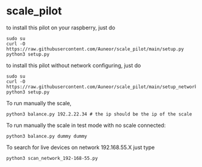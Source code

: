 # scale_pilot
to install this pilot on your raspberry, just do

``` 
sudo su
curl -O https://raw.githubusercontent.com/Auneor/scale_pilot/main/setup.py 
python3 setup.py
``` 


to install this pilot without network configuring, just do

``` 
sudo su
curl -O https://raw.githubusercontent.com/Auneor/scale_pilot/main/setup_networkless.py 
python3 setup.py
``` 

To run manually the scale, 
``` 
python3 balance.py 192.2.22.34 # the ip should be the ip of the scale
``` 

To run manually the scale in test mode with no scale connected: 
``` 
python3 balance.py dummy dummy
``` 

To search for live devices on network 192.168.55.X just type 
``` 
python3 scan_network_192-168-55.py
``` 
